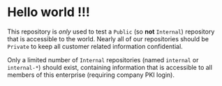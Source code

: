 # Hello world !!!

This repository is *only* used to test a `Public` (so **not** `Internal`) repository that is accessible to the world.
Nearly all of our repositories should be `Private` to keep all customer related information confidential.

Only a limited number of `Internal` repositories (named `internal` or `internal-*`) should exist,
containing information that is accessible to all members of this enterprise (requiring company PKI login).
